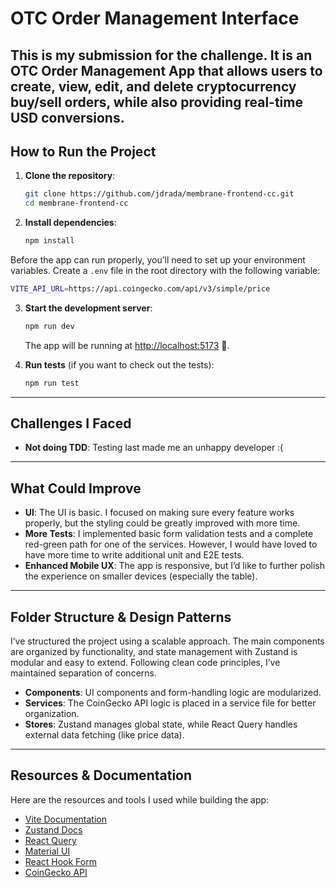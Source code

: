 # OTC Order Management Interface

## This is my submission for the challenge. It is an OTC Order Management App that allows users to create, view, edit, and delete cryptocurrency buy/sell orders, while also providing real-time USD conversions.

## How to Run the Project

1. **Clone the repository**:

   ```bash
   git clone https://github.com/jdrada/membrane-frontend-cc.git
   cd membrane-frontend-cc
   ```

2. **Install dependencies**:

   ```bash
   npm install
   ```

Before the app can run properly, you’ll need to set up your environment variables. Create a `.env` file in the root directory with the following variable:

```bash
VITE_API_URL=https://api.coingecko.com/api/v3/simple/price
```

3. **Start the development server**:

   ```bash
   npm run dev
   ```

   The app will be running at [http://localhost:5173](http://localhost:5173) 🎉.

4. **Run tests** (if you want to check out the tests):

   ```bash
   npm run test
   ```

---

## Challenges I Faced

- **Not doing TDD**: Testing last made me an unhappy developer :(

---

## What Could Improve

- **UI**: The UI is basic. I focused on making sure every feature works properly, but the styling could be greatly improved with more time.
- **More Tests**: I implemented basic form validation tests and a complete red-green path for one of the services. However, I would have loved to have more time to write additional unit and E2E tests.
- **Enhanced Mobile UX**: The app is responsive, but I’d like to further polish the experience on smaller devices (especially the table).

---

## Folder Structure & Design Patterns

I’ve structured the project using a scalable approach. The main components are organized by functionality, and state management with Zustand is modular and easy to extend. Following clean code principles, I’ve maintained separation of concerns.

- **Components**: UI components and form-handling logic are modularized.
- **Services**: The CoinGecko API logic is placed in a service file for better organization.
- **Stores**: Zustand manages global state, while React Query handles external data fetching (like price data).

---

## Resources & Documentation

Here are the resources and tools I used while building the app:

- [Vite Documentation](https://vitejs.dev/)
- [Zustand Docs](https://zustand-demo.pmnd.rs/)
- [React Query](https://react-query-v3.tanstack.com/)
- [Material UI](https://mui.com/)
- [React Hook Form](https://react-hook-form.com/)
- [CoinGecko API](https://www.coingecko.com/en/api)
